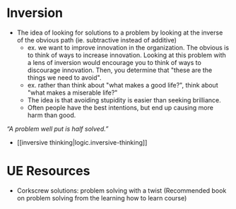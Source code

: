 
# Inversion
- The idea of looking for solutions to a problem by looking at the inverse of the obvious path (ie. subtractive instead of additive)
    - ex. we want to improve innovation in the organization. The obvious is to think of ways to increase innovation. Looking at this problem with a lens of inversion would encourage you to think of ways to discourage innovation. Then, you determine that "these are the things we need to avoid".
    - ex. rather than think about "what makes a good life?", think about "what makes a miserable life?"
    - The idea is that avoiding stupidity is easier than seeking brilliance.
    - Often people have the best intentions, but end up causing more harm than good.

*“A problem well put is half solved.”*
   
- [[inversive thinking|logic.inversive-thinking]]
# UE Resources
- Corkscrew solutions: problem solving with a twist (Recommended book on problem solving from the learning how to learn course)
